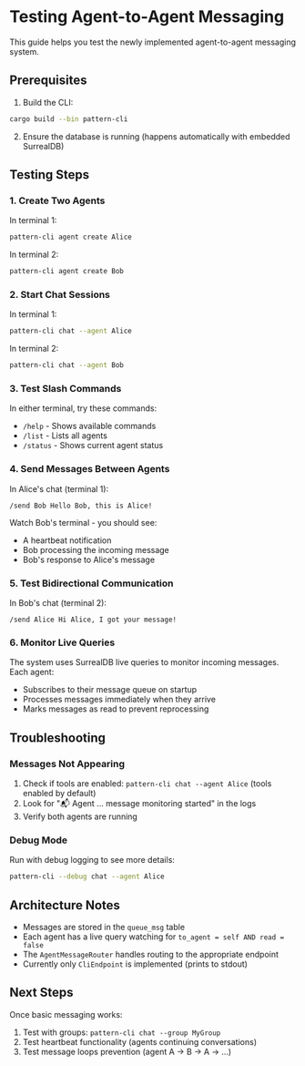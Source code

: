 # Testing Agent-to-Agent Messaging

This guide helps you test the newly implemented agent-to-agent messaging system.

## Prerequisites

1. Build the CLI:
```bash
cargo build --bin pattern-cli
```

2. Ensure the database is running (happens automatically with embedded SurrealDB)

## Testing Steps

### 1. Create Two Agents

In terminal 1:
```bash
pattern-cli agent create Alice
```

In terminal 2:
```bash
pattern-cli agent create Bob
```

### 2. Start Chat Sessions

In terminal 1:
```bash
pattern-cli chat --agent Alice
```

In terminal 2:
```bash
pattern-cli chat --agent Bob
```

### 3. Test Slash Commands

In either terminal, try these commands:

- `/help` - Shows available commands
- `/list` - Lists all agents
- `/status` - Shows current agent status

### 4. Send Messages Between Agents

In Alice's chat (terminal 1):
```
/send Bob Hello Bob, this is Alice!
```

Watch Bob's terminal - you should see:
- A heartbeat notification
- Bob processing the incoming message
- Bob's response to Alice's message

### 5. Test Bidirectional Communication

In Bob's chat (terminal 2):
```
/send Alice Hi Alice, I got your message!
```

### 6. Monitor Live Queries

The system uses SurrealDB live queries to monitor incoming messages. Each agent:
- Subscribes to their message queue on startup
- Processes messages immediately when they arrive
- Marks messages as read to prevent reprocessing

## Troubleshooting

### Messages Not Appearing
1. Check if tools are enabled: `pattern-cli chat --agent Alice` (tools enabled by default)
2. Look for "📬 Agent ... message monitoring started" in the logs
3. Verify both agents are running

### Debug Mode
Run with debug logging to see more details:
```bash
pattern-cli --debug chat --agent Alice
```

## Architecture Notes

- Messages are stored in the `queue_msg` table
- Each agent has a live query watching for `to_agent = self AND read = false`
- The `AgentMessageRouter` handles routing to the appropriate endpoint
- Currently only `CliEndpoint` is implemented (prints to stdout)

## Next Steps

Once basic messaging works:
1. Test with groups: `pattern-cli chat --group MyGroup`
2. Test heartbeat functionality (agents continuing conversations)
3. Test message loops prevention (agent A → B → A → ...)
